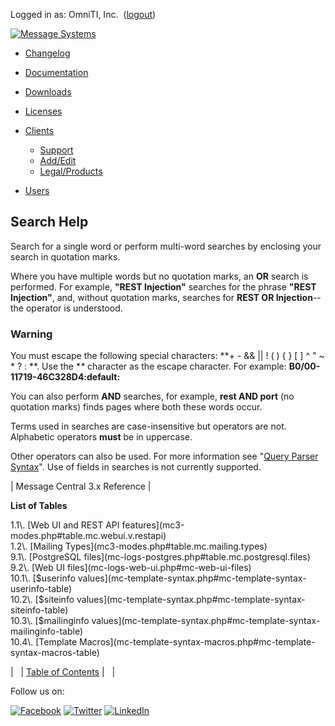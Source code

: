 Logged in as: OmniTI, Inc.  ([logout](https://support.messagesystems.com/logout.php))

[![Message Systems](https://support.messagesystems.com/images/ms-white205.png)](https://support.messagesystems.com/start.php) 

*   [Changelog](https://support.messagesystems.com/start.php?show=changelog)
*   [Documentation](https://support.messagesystems.com/docs/)
*   [Downloads](https://support.messagesystems.com/start.php)

*   [Licenses](https://support.messagesystems.com/license_summary.php)
*   <a href="">Clients</a>
    *   [Support](https://support.messagesystems.com/cs.php)
    *   [Add/Edit](https://support.messagesystems.com/edit_client.php)
    *   [Legal/Products](https://support.messagesystems.com/edit_products.php)
*   [Users](https://support.messagesystems.com/edit_customer.php)

## Search Help

Search for a single word or perform multi-word searches by enclosing your search in quotation marks.

Where you have multiple words but no quotation marks, an **OR** search is performed. For example, **"REST Injection"** searches for the phrase **"REST Injection"**, and, without quotation marks, searches for **REST OR Injection**--the operator is understood.

### Warning

You must escape the following special characters: **+ - && || ! ( ) { } [ ] ^ " ~ * ? : \**. Use the **\** character as the escape character. For example: **B0/00-11719-46C328D4\:default\:**

You can also perform **AND** searches, for example, **rest AND port** (no quotation marks) finds pages where both these words occur.

Terms used in searches are case-insensitive but operators are not. Alphabetic operators **must** be in uppercase.

Other operators can also be used. For more information see "[Query Parser Syntax](https://lucene.apache.org/core/old_versioned_docs/versions/3_0_0/queryparsersyntax.html)". Use of fields in searches is not currently supported.

| Message Central 3.x Reference |

**List of Tables**

<dl>

<dt>1.1\. [Web UI and REST API features](mc3-modes.php#table.mc.webui.v.restapi)</dt>

<dt>1.2\. [Mailing Types](mc3-modes.php#table.mc.mailing.types)</dt>

<dt>9.1\. [PostgreSQL files](mc-logs-postgres.php#table.mc.postgresql.files)</dt>

<dt>9.2\. [Web UI files](mc-logs-web-ui.php#mc-web-ui-files)</dt>

<dt>10.1\. [$userinfo values](mc-template-syntax.php#mc-template-syntax-userinfo-table)</dt>

<dt>10.2\. [$siteinfo values](mc-template-syntax.php#mc-template-syntax-siteinfo-table)</dt>

<dt>10.3\. [$mailinginfo values](mc-template-syntax.php#mc-template-syntax-mailinginfo-table)</dt>

<dt>10.4\. [Template Macros](mc-template-syntax-macros.php#mc-template-syntax-macros-table)</dt>

</dl>

|   | [Table of Contents](index.php) |   |

Follow us on:

[![Facebook](https://support.messagesystems.com/images/icon-facebook.png)](http://www.facebook.com/messagesystems) [![Twitter](https://support.messagesystems.com/images/icon-twitter.png)](http://twitter.com/#!/MessageSystems) [![LinkedIn](https://support.messagesystems.com/images/icon-linkedin.png)](http://www.linkedin.com/company/message-systems)